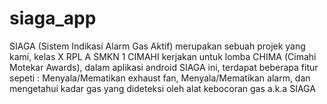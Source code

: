 # siaga_app
SIAGA (Sistem Indikasi Alarm Gas Aktif) merupakan sebuah projek yang kami, kelas X RPL A SMKN 1 CIMAHI kerjakan untuk lomba CHIMA (Cimahi Motekar Awards), dalam aplikasi android SIAGA ini, terdapat beberapa fitur sepeti : Menyala/Mematikan exhaust fan, Menyala/Mematikan alarm, dan mengetahui kadar gas yang dideteksi oleh alat kebocoran gas a.k.a SIAGA
